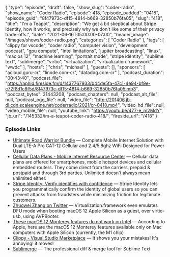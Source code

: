 {
  "type": "episode",
  "draft": false,
  "show_slug": "coder-radio",
  "show_name": "Coder Radio",
  "episode": 418,
  "episode_padded": "0418",
  "episode_guid": "8f47973c-df15-4814-b669-32850b76fa05",
  "slug": "418",
  "title": "I'm a Teapot",
  "description": "We get a bit skeptical about Stripe Identity, how it works, and precisely why we don't like some of their privacy trade-offs.",
  "date": "2021-06-16T05:00:00-07:00",
  "header_image": "/images/shows/coder-radio.png",
  "categories": [
    "Coder Radio"
  ],
  "tags": [
    "clippy for vscode",
    "coder radio",
    "computer vision",
    "development podcast",
    "gpu compute",
    "intel limitations",
    "jupiter broadcasting",
    "linux",
    "mac os 12",
    "machine learning",
    "portrait mode",
    "stripe identity",
    "sublime text",
    "sublimerge",
    "virtio",
    "virtualization",
    "virtualization.framework",
    "wwdc"
  ],
  "hosts": [
    "chris",
    "michael"
  ],
  "guests": [],
  "sponsors": [
    "acloud.guru-cr",
    "linode.com-cr",
    "datadog.com-cr"
  ],
  "podcast_duration": "00:43:40",
  "podcast_file": "https://aphid.fireside.fm/d/1437767933/b44de5fa-47c1-4e94-bf9e-c72f8d1c8f5d/8f47973c-df15-4814-b669-32850b76fa05.mp3",
  "podcast_bytes": 31443208,
  "podcast_chapters": null,
  "podcast_alt_file": null,
  "podcast_ogg_file": null,
  "video_file": "http://201406.jb-dl.cdn.scaleengine.net/coderradio/2021/cr-0418.mp4",
  "video_hd_file": null,
  "video_mobile_file": null,
  "youtube_link": "https://youtu.be/477-e_m2MdY",
  "jb_url": "/145332/im-a-teapot-coder-radio-418/",
  "fireside_url": "/418"
}


### Episode Links

  * [Ultimate Road Warrior Bundle](https://www.mobilemusthave.com/Ultimate-Road-Warrior-Bundle-with-Poynting_p_168.html "Ultimate Road Warrior Bundle") — Complete Mobile Internet Solution with Dual LTE-A Pro CAT-12 Cellular and 2.4/5.8ghz WiFi Designed for Power Users
  * [Cellular Data Plans - Mobile Internet Resource Center](https://www.rvmobileinternet.com/gear/cellular-data-plans/ "Cellular Data Plans - Mobile Internet Resource Center") — Cellular data plans are offered for smartphones, mobile hotspot devices and cellular embedded routers. They come direct from the carriers, prepaid & postpaid and through 3rd parties. Unlimited doesn't always mean unlimited either.
  * [Stripe Identity: Verify identities with confidence](https://stripe.com/identity "Stripe Identity: Verify identities with confidence") — Stripe Identity lets you programmatically confirm the identity of global users so you can prevent attacks from fraudsters while minimizing friction for legitimate customers.
  * [Zhuowei Zhang on Twitter](https://twitter.com/zhuowei/status/1402114361754259456?s=20 "Zhuowei Zhang on Twitter") — Virtualization.framework even emulates DFU mode when booting macOS 12 Apple Silicon as a guest, over virtio-usb, using AVPBooter.
  * [These macOS 12 Monterey features do not work on Intel](https://arstechnica.com/gadgets/2021/06/these-macos-monterey-features-wont-work-on-intel-macs/ "These macOS 12 Monterey features do not work on Intel") — According to Apple, here are the macOS 12 Monterey features available only on Mac computers with Apple Silicon (currently, the M1 chip)
  * [Clippy - Visual Studio Marketplace](https://marketplace.visualstudio.com/items?itemName=fleshywaffles.vs-code-clippy "Clippy - Visual Studio Marketplace") — It shows you your mistakes! It's annoying! it moves!
  * [Sublimerge](https://www.sublimerge.com/ "Sublimerge") — The professional diff & merge tool for Sublime Text 


